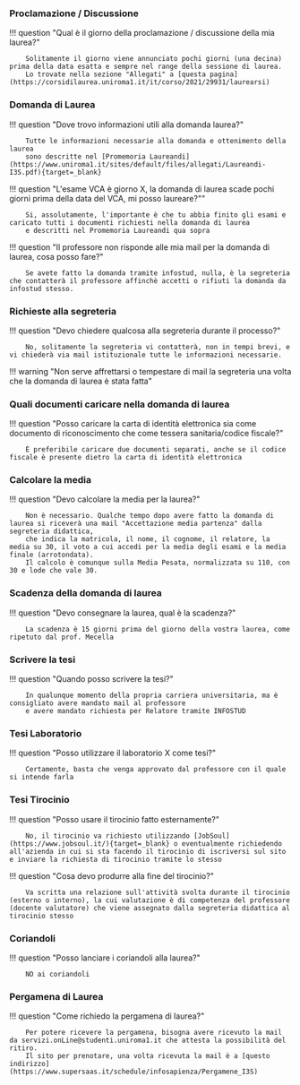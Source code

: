 <style>
  .md-typeset h1,
  .md-content__button {
    display: none;
  }
</style>

### Proclamazione / Discussione

!!! question "Qual è il giorno della proclamazione / discussione della mia laurea?"

		Solitamente il giorno viene annunciato pochi giorni (una decina) prima della data esatta e sempre nel range della sessione di laurea.
		Lo trovate nella sezione "Allegati" a [questa pagina](https://corsidilaurea.uniroma1.it/it/corso/2021/29931/laurearsi)

### Domanda di Laurea

!!! question "Dove trovo informazioni utili alla domanda laurea?"

		Tutte le informazioni necessarie alla domanda e ottenimento della laurea
		sono descritte nel [Promemoria Laureandi](https://www.uniroma1.it/sites/default/files/allegati/Laureandi-I3S.pdf){target=_blank}

!!! question "L'esame VCA è giorno X, la domanda di laurea scade pochi giorni prima della data del VCA, mi posso laureare?""

		Si, assolutamente, l'importante è che tu abbia finito gli esami e caricato tutti i documenti richiesti nella domanda di laurea
		e descritti nel Promemoria Laureandi qua sopra

!!! question "Il professore non risponde alle mia mail per la domanda di laurea, cosa posso fare?"

		Se avete fatto la domanda tramite infostud, nulla, è la segreteria che contatterà il professore affinchè accetti o rifiuti la domanda da infostud stesso.

### Richieste alla segreteria 

!!! question "Devo chiedere qualcosa alla segreteria durante il processo?"

		No, solitamente la segreteria vi contatterà, non in tempi brevi, e vi chiederà via mail istituzionale tutte le informazioni necessarie.

!!! warning "Non serve affrettarsi o tempestare di mail la segreteria una volta che la domanda di laurea è stata fatta"

### Quali documenti caricare nella domanda di laurea

!!! question "Posso caricare la carta di identità elettronica sia come documento di riconoscimento che come tessera sanitaria/codice fiscale?"

		È preferibile caricare due documenti separati, anche se il codice fiscale è presente dietro la carta di identità elettronica

### Calcolare la media

!!! question "Devo calcolare la media per la laurea?"

		Non è necessario. Qualche tempo dopo avere fatto la domanda di laurea si riceverà una mail "Accettazione media partenza" dalla segreteria didattica,
		che indica la matricola, il nome, il cognome, il relatore, la media su 30, il voto a cui accedi per la media degli esami e la media finale (arrotondata).
		Il calcolo è comunque sulla Media Pesata, normalizzata su 110, con 30 e lode che vale 30.

### Scadenza della domanda di laurea

!!! question "Devo consegnare la laurea, qual è la scadenza?"

		La scadenza è 15 giorni prima del giorno della vostra laurea, come ripetuto dal prof. Mecella

### Scrivere la tesi

!!! question "Quando posso scrivere la tesi?"

		In qualunque momento della propria carriera universitaria, ma è consigliato avere mandato mail al professore
		e avere mandato richiesta per Relatore tramite INFOSTUD

### Tesi Laboratorio

!!! question "Posso utilizzare il laboratorio X come tesi?"

		Certamente, basta che venga approvato dal professore con il quale si intende farla

### Tesi Tirocinio

!!! question "Posso usare il tirocinio fatto esternamente?"

		No, il tirocinio va richiesto utilizzando [JobSoul](https://www.jobsoul.it/){target=_blank} o eventualmente richiedendo all'azienda in cui si sta facendo il tirocinio di iscriversi sul sito e inviare la richiesta di tirocinio tramite lo stesso

!!! question "Cosa devo produrre alla fine del tirocinio?"

		Va scritta una relazione sull'attività svolta durante il tirocinio (esterno o interno), la cui valutazione è di competenza del professore (docente valutatore) che viene assegnato dalla segreteria didattica al tirocinio stesso

### Coriandoli

!!! question "Posso lanciare i coriandoli alla laurea?"

		NO ai coriandoli

### Pergamena di Laurea

!!! question "Come richiedo la pergamena di laurea?"

		Per potere ricevere la pergamena, bisogna avere ricevuto la mail da servizi.onLine@studenti.uniroma1.it che attesta la possibilità del ritiro.
		Il sito per prenotare, una volta ricevuta la mail è a [questo indirizzo](https://www.supersaas.it/schedule/infosapienza/Pergamene_I3S)
